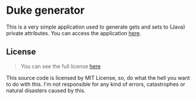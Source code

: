 # Duke generator

This is a very simple application used to generate gets and sets to (Java) private attributes. You can access the application [here](https://jfbueno.github.io/duke-generator/).

## License

> You can see the full license [here](https://github.com/jefhtavares/duke-generator/blob/master/LICENSE)

This source code is licensed by MIT License, so, do what the hell you want to do with this. I'm not responsible for any kind of errors, catastrophes or natural disasters caused by this.

